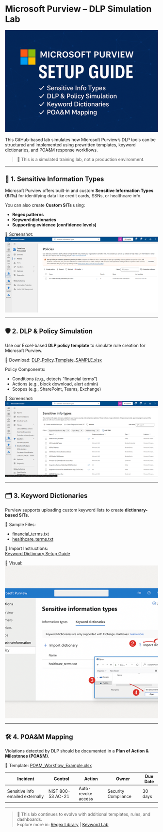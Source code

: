 # Microsoft Purview – DLP Simulation Lab

![Microsoft Purview Lab Banner](Microsoft_Purview_Lab_Banner.png)

This GitHub-based lab simulates how Microsoft Purview’s DLP tools can be structured and implemented using prewritten templates, keyword dictionaries, and POA&M response workflows.

> 🧪 This is a simulated training lab, not a production environment.

---

## 🧬 1. Sensitive Information Types

Microsoft Purview offers built-in and custom **Sensitive Information Types (SITs)** for identifying data like credit cards, SSNs, or healthcare info.

You can also create **Custom SITs** using:
- **Regex patterns**
- **Keyword dictionaries**
- **Supporting evidence (confidence levels)**

📸 Screenshot:  
![Purview Policy View](Purview_Screenshot_2.png)

---

## 🛡️ 2. DLP & Policy Simulation

Use our Excel-based **DLP policy template** to simulate rule creation for Microsoft Purview.

📄 Download: [DLP_Policy_Template_SAMPLE.xlsx](DLP_Policy_Template_SAMPLE.xlsx)

Policy Components:
- Conditions (e.g., detects “financial terms”)
- Actions (e.g., block download, alert admin)
- Scopes (e.g., SharePoint, Teams, Exchange)

📸 Screenshot:  
![Purview Policy View](Purview_Screenshot_1.png)

---

## 🗂️ 3. Keyword Dictionaries

Purview supports uploading custom keyword lists to create **dictionary-based SITs**.

📄 Sample Files:
- [financial_terms.txt](../purview-keywords/financial_terms.txt)
- [healthcare_terms.txt](../purview-keywords/healthcare_terms.txt)

🧭 Import Instructions:  
[Keyword Dictionary Setup Guide](../purview-keywords/README.md)

📸 Visual:  
![Import Guide](../purview-keywords/Keyword_Dictionary_Import_Guide_Scaled.png)

---

## 🛠️ 4. POA&M Mapping

Violations detected by DLP should be documented in a **Plan of Action & Milestones (POA&M)**.

📄 Template: [POAM_Workflow_Example.xlsx](../qualys-servicenow-lab/POAM_Workflow_Example.xlsx)

| Incident | Control | Action | Owner | Due Date |
|----------|---------|--------|--------|----------|
| Sensitive info emailed externally | NIST 800-53 AC-21 | Auto-revoke access | Security Compliance | 30 days |

---

> 🔄 This lab continues to evolve with additional templates, rules, and dashboards.  
> Explore more in: [Regex Library](../regex-library/) | [Keyword Lab](../purview-keywords/)
